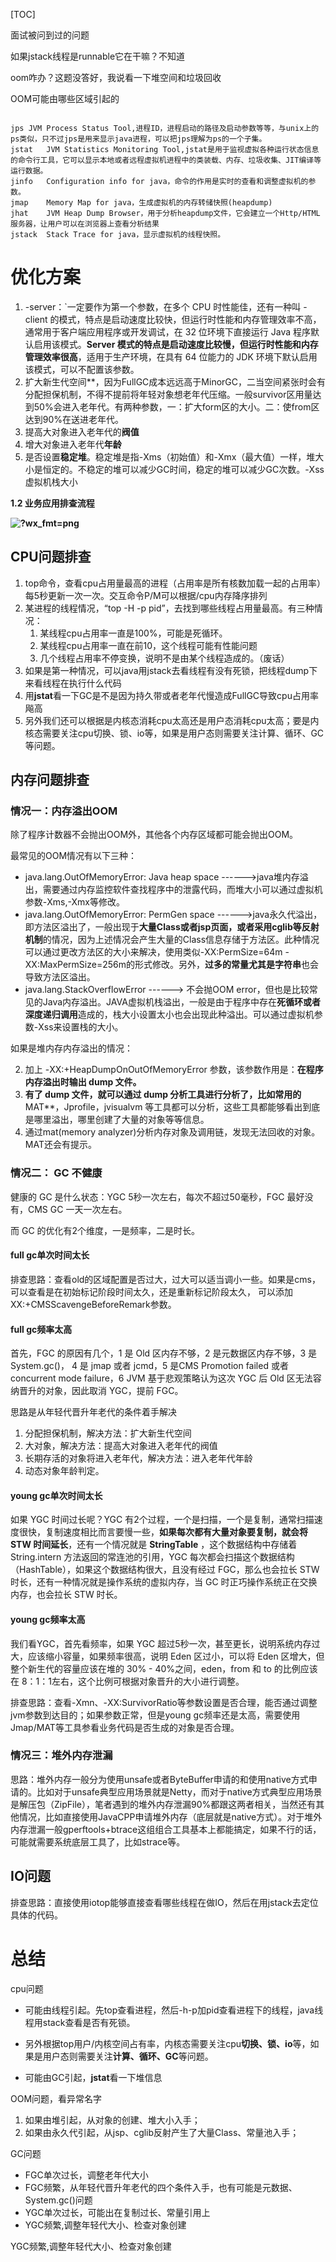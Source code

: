 

[TOC]

面试被问到过的问题

如果jstack线程是runnable它在干嘛？不知道

oom咋办？这题没答好，我说看一下堆空间和垃圾回收

OOM可能由哪些区域引起的



```

jps	JVM Process Status Tool,进程ID，进程启动的路径及启动参数等等，与unix上的ps类似，只不过jps是用来显示java进程，可以把jps理解为ps的一个子集。
jstat	JVM Statistics Monitoring Tool,jstat是用于监视虚拟各种运行状态信息的命令行工具，它可以显示本地或者远程虚拟机进程中的类装载、内存、垃圾收集、JIT编译等运行数据。
jinfo	Configuration info for java，命令的作用是实时的查看和调整虚拟机的参数。
jmap	Memory Map for java，生成虚拟机的内存转储快照(heapdump)
jhat	JVM Heap Dump Browser，用于分析heapdump文件，它会建立一个Http/HTML服务器，让用户可以在浏览器上查看分析结果
jstack	Stack Trace for java，显示虚拟机的线程快照。
```

# 优化方案

1. -server：`一定要作为第一个参数，在多个 CPU 时性能佳，还有一种叫 -client 的模式，特点是启动速度比较快，但运行时性能和内存管理效率不高，通常用于客户端应用程序或开发调试，在 32 位环境下直接运行 Java 程序默认启用该模式。**Server 模式的特点是启动速度比较慢，但运行时性能和内存管理效率很高**，适用于生产环境，在具有 64 位能力的 JDK 环境下默认启用该模式，可以不配置该参数。 
2. 扩大新生代空间**，因为FullGC成本远远高于MinorGC，二当空间紧张时会有分配担保机制，不得不提前将年轻对象想老年代压缩。一般survivor区用量达到50%会进入老年代。有两种参数，一：扩大form区的大小。二：使from区达到90%在送进老年代。
3. 提高大对象进入老年代的**阀值**
4. 增大对象进入老年代**年龄**
5. 是否设置**稳定堆**。稳定堆是指-Xms（初始值）和-Xmx（最大值）一样，堆大小是恒定的。不稳定的堆可以减少GC时间，稳定的堆可以减少GC次数。-Xss虚拟机栈大小





**1.2 业务应用排查流程**

**![?wx_fmt=png](https://ss.csdn.net/p?http://mmbiz.qpic.cn/mmbiz_png/0vU1ia3htaaMCzibBMVpstibWpOMeg5vzickKd6eiceTcuc89icicv2EUVMTgepbn5b3IaopQFr2CF5A5JmCu0rrYGkQQ/?wx_fmt=png)**

## CPU问题排查

1. top命令，查看cpu占用量最高的进程（占用率是所有核数加载一起的占用率）每5秒更新一次一次。交互命令P/M可以根据/cpu内存降序排列
2. 某进程的线程情况，“top -H -p pid”，去找到哪些线程占用量最高。有三种情况：
   1. 某线程cpu占用率一直是100%，可能是死循环。
   2. 某线程cpu占用率一直在前10，这个线程可能有性能问题
   3. 几个线程占用率不停变换，说明不是由某个线程造成的。（废话）
3. 如果是第一种情况，可以java用jstack去看线程有没有死锁，把线程dump下来看线程在执行什么代码
4. 用**jstat**看一下GC是不是因为持久带或者老年代慢造成FullGC导致cpu占用率飚高
5. 另外我们还可以根据是内核态消耗cpu太高还是用户态消耗cpu太高；要是内核态需要关注cpu切换、锁、io等，如果是用户态则需要关注计算、循环、GC等问题。




## 内存问题排查

### 情况一：内存溢出OOM

 除了程序计数器不会抛出OOM外，其他各个内存区域都可能会抛出OOM。

 最常见的OOM情况有以下三种：

- java.lang.OutOfMemoryError: Java heap space ------>java堆内存溢出，需要通过内存监控软件查找程序中的泄露代码，而堆大小可以通过虚拟机参数-Xms,-Xmx等修改。
- java.lang.OutOfMemoryError: PermGen space ------>java永久代溢出，即方法区溢出了，一般出现于**大量Class或者jsp页面，或者采用cglib等反射机制**的情况，因为上述情况会产生大量的Class信息存储于方法区。此种情况可以通过更改方法区的大小来解决，使用类似-XX:PermSize=64m -XX:MaxPermSize=256m的形式修改。另外，**过多的常量尤其是字符串**也会导致方法区溢出。
- java.lang.StackOverflowError ------> 不会抛OOM error，但也是比较常见的Java内存溢出。JAVA虚拟机栈溢出，一般是由于程序中存在**死循环或者深度递归调用**造成的，栈大小设置太小也会出现此种溢出。可以通过虚拟机参数-Xss来设置栈的大小。

如果是堆内存内存溢出的情况：

2. 加上 -XX:+HeapDumpOnOutOfMemoryError 参数，该参数作用是：**在程序内存溢出时输出 dump 文件。**
2. **有了 dump 文件，就可以通过 **dump 分析工具**进行分析了，比如常用的**MAT**，Jprofile，jvisualvm 等工具都可以分析，这些工具都能够看出到底是哪里溢出，哪里创建了大量的对象等等信息。
3. 通过mat(memory analyzer)分析内存对象及调用链，发现无法回收的对象。MAT还会有提示。



### 情况二： GC 不健康

健康的 GC 是什么状态：YGC  5秒一次左右，每次不超过50毫秒，FGC 最好没有，CMS GC 一天一次左右。

而 GC 的优化有2个维度，一是频率，二是时长。

#### full gc单次时间太长

排查思路：查看old的区域配置是否过大，过大可以适当调小一些。如果是cms，可以查看是在初始标记阶段时间太久，还是重新标记阶段太久， 可以添加XX:+CMSScavengeBeforeRemark参数。

#### full gc频率太高

首先，FGC 的原因有几个，1 是 Old 区内存不够，2 是元数据区内存不够，3 是 System.gc()， 4 是 jmap 或者 jcmd，5 是CMS Promotion failed 或者 concurrent mode failure，6 JVM 基于悲观策略认为这次 YGC  后 Old 区无法容纳晋升的对象，因此取消 YGC，提前 FGC。

思路是从年轻代晋升年老代的条件着手解决

1. 分配担保机制，解决方法：扩大新生代空间
2. 大对象，解决方法：提高大对象进入老年代的阀值
3. 长期存活的对象将进入老年代，解决方法：进入老年代年龄
4. 动态对象年龄判定。

#### young gc单次时间太长

如果 YGC 时间过长呢？YGC 有2个过程，一个是扫描，一个是复制，通常扫描速度很快，复制速度相比而言要慢一些，**如果每次都有大量对象要复制，就会将 STW 时间延长**，还有一个情况就是 **StringTable** ，这个数据结构中存储着 String.intern 方法返回的常连池的引用，YGC 每次都会扫描这个数据结构（HashTable），如果这个数据结构很大，且没有经过 FGC，那么也会拉长 STW 时长，还有一种情况就是操作系统的虚拟内存，当 GC 时正巧操作系统正在交换内存，也会拉长 STW 时长。

#### young gc频率太高

我们看YGC，首先看频率，如果 YGC 超过5秒一次，甚至更长，说明系统内存过大，应该缩小容量，如果频率很高，说明 Eden 区过小，可以将 Eden 区增大，但整个新生代的容量应该在堆的 30% - 40%之间，eden，from 和 to 的比例应该在 8：1：1左右，这个比例可根据对象晋升的大小进行调整。

排查思路：查看-Xmn、-XX:SurvivorRatio等参数设置是否合理，能否通过调整jvm参数到达目的；如果参数正常，但是young gc频率还是太高，需要使用Jmap/MAT等工具参看业务代码是否生成的对象是否合理。



### **情况三：堆外内存泄漏**

思路：堆外内存一般分为使用unsafe或者ByteBuffer申请的和使用native方式申请的。比如对于unsafe典型应用场景就是Netty，而对于native方式典型应用场景是解压包（ZipFile），笔者遇到的堆外内存泄漏90%都跟这两者相关，当然还有其他情况，比如直接使用JavaCPP申请堆外内存（底层就是native方式）。对于堆外内存泄漏一般gperftools+btrace这组组合工具基本上都能搞定，如果不行的话，可能就需要系统底层工具了，比如strace等。

## **IO问题**

排查思路：直接使用iotop能够直接查看哪些线程在做IO，然后在用jstack去定位具体的代码。

# 总结

cpu问题

- 可能由线程引起。先top查看进程，然后-h-p加pid查看进程下的线程，java线程用stack查看是否有死锁。

- 另外根据top用户/内核空间占有率，内核态需要关注cpu**切换、锁、io**等，如果是用户态则需要关注**计算、循环、GC**等问题。

- 可能由GC引起，**jstat**看一下堆信息

  

OOM问题，看异常名字

1. 如果由堆引起，从对象的创建、堆大小入手；
2. 如果由永久代引起，从jsp、cglib反射产生了大量Class、常量池入手；

GC问题

- FGC单次过长，调整老年代大小
- FGC频繁，从年轻代晋升年老代的四个条件入手，也有可能是元数据、System.gc()问题
- YGC单次过长，可能出在复制过长、常量引用上
- YGC频繁,调整年轻代大小、检查对象创建

YGC频繁,调整年轻代大小、检查对象创建


